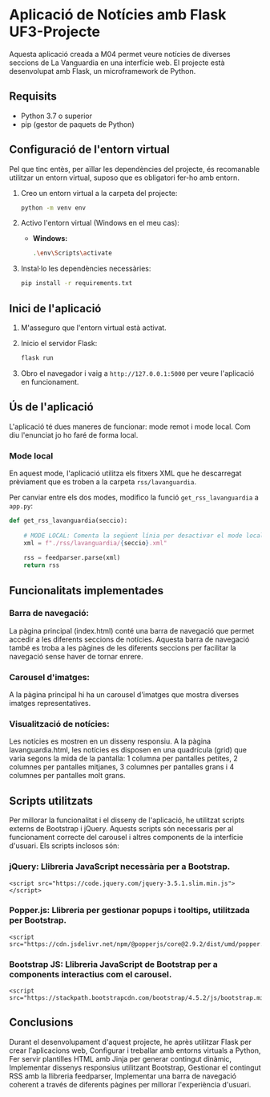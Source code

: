 # Aplicació de Notícies amb Flask UF3-Projecte

Aquesta aplicació creada a M04 permet veure notícies de diverses seccions de La Vanguardia en una interfície web. El projecte està desenvolupat amb Flask, un microframework de Python.

## Requisits

- Python 3.7 o superior
- pip (gestor de paquets de Python)

## Configuració de l'entorn virtual

Pel que tinc entès, per aïllar les dependències del projecte, és recomanable utilitzar un entorn virtual, suposo que es obligatori fer-ho amb entorn.

1. Creo un entorn virtual a la carpeta del projecte:

    ```bash
    python -m venv env
    ```

2. Activo l'entorn virtual (Windows en el meu cas):

    - **Windows:**

        ```bash
        .\env\Scripts\activate
        ```

3. Instal·lo les dependències necessàries:

    ```bash
    pip install -r requirements.txt
    ```

## Inici de l'aplicació

1. M'asseguro que l'entorn virtual està activat.
2. Inicio el servidor Flask:

    ```bash
    flask run
    ```

3. Obro el navegador i vaig a `http://127.0.0.1:5000` per veure l'aplicació en funcionament.

## Ús de l'aplicació

L'aplicació té dues maneres de funcionar: mode remot i mode local. Com diu l'enunciat jo ho faré de forma local.


### Mode local

En aquest mode, l'aplicació utilitza els fitxers XML que he descarregat prèviament que es troben a la carpeta `rss/lavanguardia`.

Per canviar entre els dos modes, modifico la funció `get_rss_lavanguardia` a `app.py`:

```python
def get_rss_lavanguardia(seccio):
    
    # MODE LOCAL: Comenta la següent línia per desactivar el mode local
    xml = f"./rss/lavanguardia/{seccio}.xml"
    
    rss = feedparser.parse(xml)
    return rss
```


## Funcionalitats implementades

### Barra de navegació: 
La pàgina principal (index.html) conté una barra de navegació que permet accedir a les diferents seccions de notícies. Aquesta barra de navegació també es troba a les pàgines de les diferents seccions per facilitar la navegació sense haver de tornar enrere.

### Carousel d'imatges:
A la pàgina principal hi ha un carousel d'imatges que mostra diverses imatges representatives.

### Visualització de notícies: 
Les notícies es mostren en un disseny responsiu. A la pàgina lavanguardia.html, les notícies es disposen en una quadrícula (grid) que varia segons la mida de la pantalla: 1 columna per pantalles petites, 2 columnes per pantalles mitjanes, 3 columnes per pantalles grans i 4 columnes per pantalles molt grans.


## Scripts utilitzats

Per millorar la funcionalitat i el disseny de l'aplicació, he utilitzat scripts externs de Bootstrap i jQuery. Aquests scripts són necessaris per al funcionament correcte del carousel i altres components de la interfície d'usuari. Els scripts inclosos són:

### jQuery: Llibreria JavaScript necessària per a Bootstrap.

```
<script src="https://code.jquery.com/jquery-3.5.1.slim.min.js"></script>
```


### Popper.js: Llibreria per gestionar popups i tooltips, utilitzada per Bootstrap.

```
<script src="https://cdn.jsdelivr.net/npm/@popperjs/core@2.9.2/dist/umd/popper.min.js">
```

### Bootstrap JS: Llibreria JavaScript de Bootstrap per a components interactius com el carousel.

```
<script src="https://stackpath.bootstrapcdn.com/bootstrap/4.5.2/js/bootstrap.min.js">
```

## Conclusions

Durant el desenvolupament d'aquest projecte, he après utilitzar Flask per crear l'aplicacions web, Configurar i treballar amb entorns virtuals a Python, Fer servir plantilles HTML amb Jinja per generar contingut dinàmic, Implementar dissenys responsius utilitzant Bootstrap, Gestionar el contingut RSS amb la llibreria feedparser, Implementar una barra de navegació coherent a través de diferents pàgines per millorar l'experiència d'usuari.

